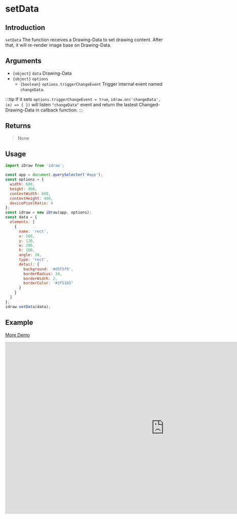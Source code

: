 # setData

## Introduction

`setData` The function receives a Drawing-Data to set drawing content. After that, it will re-render image base on Drawing-Data.

## Arguments

- `{object}` `data` Drawing-Data
- `{object}` `options`
  - `{boolean}` `options.triggerChangeEvent` Trigger internal event named `changeData`.

:::tip
If it sets `options.triggerChangeEvent = true`, `idraw.on('changeData', (e) => { })` will listen `"changeData"` event and return the lastest Changed-Drawing-Data in callback function.
:::

## Returns

> None

## Usage

```js
import iDraw from 'idraw';

const app = document.querySelector('#app');
const options = {
  width: 600,
  height: 400,
  contextWidth: 600,
  contextHeight: 400,
  devicePixelRatio: 4
};
const idraw = new iDraw(app, options);
const data = {
  elements: [
    {
      name: 'rect',
      x: 160,
      y: 120,
      w: 200,
      h: 100,
      angle: 30,
      type: 'rect',
      detail: {
        background: '#d5f5f9',
        borderRadius: 10,
        borderWidth: 2,
        borderColor: '#3f51b5'
      }
    }
  ]
};
idraw.setData(data);
```

## Example

[More Demo](https://idraw.js.org/playground/?demo=api-setData)

<iframe class="idraw-playground-preview" 
    src="https://idraw.js.org/playground/?demo=api-setData&header=false&sider=false&default-editor-split=50" 
    width="1000" height="540" frameborder="no" border="0"
    style="border: 1px solid #cecece; margin: 0px auto;"
  ></iframe>
